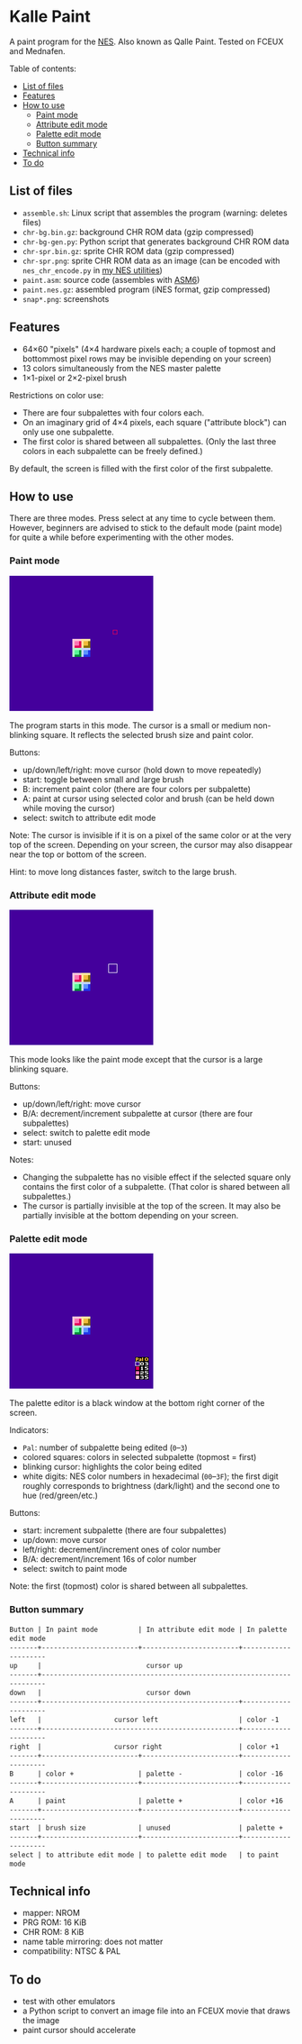 # Kalle Paint
A paint program for the [NES](https://en.wikipedia.org/wiki/Nintendo_Entertainment_System). Also known as Qalle Paint. Tested on FCEUX and Mednafen.

Table of contents:
* [List of files](#list-of-files)
* [Features](#features)
* [How to use](#how-to-use)
  * [Paint mode](#paint-mode)
  * [Attribute edit mode](#attribute-edit-mode)
  * [Palette edit mode](#palette-edit-mode)
  * [Button summary](#button-summary)
* [Technical info](#technical-info)
* [To do](#to-do)

## List of files
* `assemble.sh`: Linux script that assembles the program (warning: deletes files)
* `chr-bg.bin.gz`: background CHR ROM data (gzip compressed)
* `chr-bg-gen.py`: Python script that generates background CHR ROM data
* `chr-spr.bin.gz`: sprite CHR ROM data (gzip compressed)
* `chr-spr.png`: sprite CHR ROM data as an image (can be encoded with `nes_chr_encode.py` in [my NES utilities](https://github.com/qalle2/nes-util))
* `paint.asm`: source code (assembles with [ASM6](https://www.romhacking.net/utilities/674/))
* `paint.nes.gz`: assembled program (iNES format, gzip compressed)
* `snap*.png`: screenshots

## Features
* 64&times;60 "pixels" (4&times;4 hardware pixels each; a couple of topmost and bottommost pixel rows may be invisible depending on your screen)
* 13 colors simultaneously from the NES master palette
* 1&times;1-pixel or 2&times;2-pixel brush

Restrictions on color use:
* There are four subpalettes with four colors each.
* On an imaginary grid of 4&times;4 pixels, each square ("attribute block") can only use one subpalette.
* The first color is shared between all subpalettes. (Only the last three colors in each subpalette can be freely defined.)

By default, the screen is filled with the first color of the first subpalette.

## How to use
There are three modes. Press select at any time to cycle between them. However, beginners are advised to stick to the default mode (paint mode) for quite a while before experimenting with the other modes.

### Paint mode
![paint mode](snap1.png)

The program starts in this mode. The cursor is a small or medium non-blinking square. It reflects the selected brush size and paint color.

Buttons:
* up/down/left/right: move cursor (hold down to move repeatedly)
* start: toggle between small and large brush
* B: increment paint color (there are four colors per subpalette)
* A: paint at cursor using selected color and brush (can be held down while moving the cursor)
* select: switch to attribute edit mode

Note: The cursor is invisible if it is on a pixel of the same color or at the very top of the screen. Depending on your screen, the cursor may also disappear near the top or bottom of the screen.

Hint: to move long distances faster, switch to the large brush.

### Attribute edit mode
![attribute edit mode](snap2.png)

This mode looks like the paint mode except that the cursor is a large blinking square.

Buttons:
* up/down/left/right: move cursor
* B/A: decrement/increment subpalette at cursor (there are four subpalettes)
* select: switch to palette edit mode
* start: unused

Notes:
* Changing the subpalette has no visible effect if the selected square only contains the first color of a subpalette. (That color is shared between all subpalettes.)
* The cursor is partially invisible at the top of the screen. It may also be partially invisible at the bottom depending on your screen.

### Palette edit mode
![palette edit mode](snap3.png)

The palette editor is a black window at the bottom right corner of the screen.

Indicators:
* `Pal`: number of subpalette being edited (`0`&ndash;`3`)
* colored squares: colors in selected subpalette (topmost = first)
* blinking cursor: highlights the color being edited
* white digits: NES color numbers in hexadecimal (`00`&ndash;`3F`); the first digit roughly corresponds to brightness (dark/light) and the second one to hue (red/green/etc.)

Buttons:
* start: increment subpalette (there are four subpalettes)
* up/down: move cursor
* left/right: decrement/increment ones of color number
* B/A: decrement/increment 16s of color number
* select: switch to paint mode

Note: the first (topmost) color is shared between all subpalettes.

### Button summary
```
Button | In paint mode          | In attribute edit mode | In palette edit mode
-------+------------------------+------------------------+---------------------
up     |                          cursor up
-------+-----------------------------------------------------------------------
down   |                          cursor down
-------+-------------------------------------------------+---------------------
left   |                  cursor left                    | color -1
-------+-------------------------------------------------+---------------------
right  |                  cursor right                   | color +1
-------+------------------------+------------------------+---------------------
B      | color +                | palette -              | color -16
-------+------------------------+------------------------+---------------------
A      | paint                  | palette +              | color +16
-------+------------------------+------------------------+---------------------
start  | brush size             | unused                 | palette +
-------+------------------------+------------------------+---------------------
select | to attribute edit mode | to palette edit mode   | to paint mode
```

## Technical info
* mapper: NROM
* PRG ROM: 16 KiB
* CHR ROM: 8 KiB
* name table mirroring: does not matter
* compatibility: NTSC &amp; PAL

## To do
* test with other emulators
* a Python script to convert an image file into an FCEUX movie that draws the image
* paint cursor should accelerate
